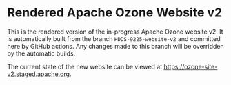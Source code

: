 # Rendered Apache Ozone Website v2

This is the rendered version of the in-progress Apache Ozone website v2. It is automatically built from the branch `HDDS-9225-website-v2` and committed here by GitHub actions. Any changes made to this branch will be overridden by the automatic builds.

The current state of the new website can be viewed at https://ozone-site-v2.staged.apache.org.